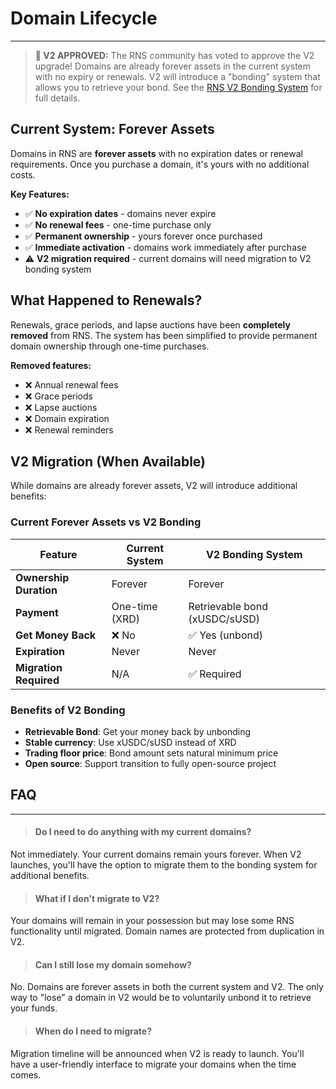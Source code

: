 # Domain Lifecycle

---

> **🎉 V2 APPROVED:** The RNS community has voted to approve the V2 upgrade! Domains are already forever assets in the current system with no expiry or renewals. V2 will introduce a "bonding" system that allows you to retrieve your bond. See the [RNS V2 Bonding System](wiki/registration/v2-bonding-system.md) for full details.

## Current System: Forever Assets

Domains in RNS are **forever assets** with no expiration dates or renewal requirements. Once you purchase a domain, it's yours with no additional costs.

**Key Features:**
- ✅ **No expiration dates** - domains never expire
- ✅ **No renewal fees** - one-time purchase only  
- ✅ **Permanent ownership** - yours forever once purchased
- ✅ **Immediate activation** - domains work immediately after purchase
- ⚠️ **V2 migration required** - current domains will need migration to V2 bonding system

## What Happened to Renewals?

Renewals, grace periods, and lapse auctions have been **completely removed** from RNS. The system has been simplified to provide permanent domain ownership through one-time purchases.

**Removed features:**
- ❌ Annual renewal fees
- ❌ Grace periods  
- ❌ Lapse auctions
- ❌ Domain expiration
- ❌ Renewal reminders

## V2 Migration (When Available)

While domains are already forever assets, V2 will introduce additional benefits:

### Current Forever Assets vs V2 Bonding
| Feature | Current System | V2 Bonding System |
|---------|---------------|-------------------|
| **Ownership Duration** | Forever | Forever |
| **Payment** | One-time (XRD) | Retrievable bond (xUSDC/sUSD) |
| **Get Money Back** | ❌ No | ✅ Yes (unbond) |
| **Expiration** | Never | Never |
| **Migration Required** | N/A | ✅ Required |

### Benefits of V2 Bonding
- **Retrievable Bond**: Get your money back by unbonding
- **Stable currency**: Use xUSDC/sUSD instead of XRD
- **Trading floor price**: Bond amount sets natural minimum price
- **Open source**: Support transition to fully open-source project

## FAQ

---

> #### Do I need to do anything with my current domains?

Not immediately. Your current domains remain yours forever. When V2 launches, you'll have the option to migrate them to the bonding system for additional benefits.

> #### What if I don't migrate to V2?

Your domains will remain in your possession but may lose some RNS functionality until migrated. Domain names are protected from duplication in V2.

> #### Can I still lose my domain somehow?

No. Domains are forever assets in both the current system and V2. The only way to "lose" a domain in V2 would be to voluntarily unbond it to retrieve your funds.

> #### When do I need to migrate?

Migration timeline will be announced when V2 is ready to launch. You'll have a user-friendly interface to migrate your domains when the time comes.